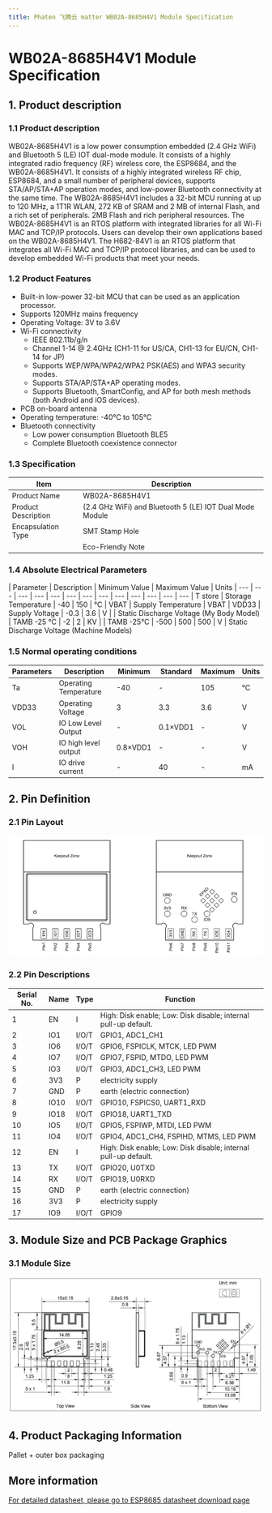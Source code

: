 ```yaml
---
title: Phaten 飞腾云 matter WB02A-8685H4V1 Module Specification
---
```


# WB02A-8685H4V1 Module Specification

## 1. Product description
### 1.1 Product description
 WB02A-8685H4V1 is a low power consumption embedded (2.4 GHz Wi­Fi) and Bluetooth 5 (LE) IOT dual-mode module. It consists of a highly integrated radio frequency (RF) wireless core, the ESP8684, and the WB02A-8685H4V1.
It consists of a highly integrated wireless RF chip, ESP8684, and a small number of peripheral devices, supports STA/AP/STA+AP operation modes, and low-power Bluetooth connectivity at the same time.
 The WB02A-8685H4V1 includes a 32-bit MCU running at up to 120 MHz, a 1T1R WLAN, 272 KB of SRAM and 2 MB of internal Flash, and a rich set of peripherals.
2MB Flash and rich peripheral resources.
 The WB02A-8685H4V1 is an RTOS platform with integrated libraries for all Wi-Fi MAC and TCP/IP protocols. Users can develop their own applications based on the WB02A-8685H4V1.
The H682-84V1 is an RTOS platform that integrates all Wi-Fi MAC and TCP/IP protocol libraries, and can be used to develop embedded Wi-Fi products that meet your needs.

### 1.2 Product Features

- Built-in low-power 32-bit MCU that can be used as an application processor.
- Supports 120MHz mains frequency
- Operating Voltage: 3V to 3.6V
- Wi-Fi connectivity
    - IEEE 802.11b/g/n
    - Channel 1-14 @ 2.4GHz (CH1-11 for US/CA, CH1-13 for EU/CN, CH1-14 for JP) 
    - Supports WEP/WPA/WPA2/WPA2 PSK(AES) and WPA3 security modes.
    - Supports STA/AP/STA+AP operating modes.
    - Supports Bluetooth, SmartConfig, and AP for both mesh methods (both Android and iOS devices).
- PCB on-board antenna
- Operating temperature: -40°C to 105°C
- Bluetooth connectivity
    - Low power consumption Bluetooth BLE5
    - Complete Bluetooth coexistence connector

### 1.3 Specification

| Item | Description |
| --- | --- |
| Product Name | WB02A-8685H4V1 |
| Product Description | (2.4 GHz Wi­Fi) and Bluetooth 5 (LE) IOT Dual Mode Module |
| Encapsulation Type | SMT Stamp Hole |
| | Eco-Friendly Note | All hardware components are fully compliant with EU RoHS |


### 1.4 Absolute Electrical Parameters

| Parameter | Description | Minimum Value | Maximum Value | Units | --- | --- | --- | --- | ---
| --- | --- | --- | --- | --- | --- | --- | ---
| T store | Storage Temperature | -40 | 150 | °C | VBAT | Supply Temperature | VBAT
| VDD33 | Supply Voltage | -0.3 | 3.6 | V |
| Static Discharge Voltage (My Body Model) | TAMB -25 °C | -2 | 2 | KV |
| TAMB -25°C | -500 | 500 | 500 | V | Static Discharge Voltage (Machine Models)


### 1.5 Normal operating conditions

| Parameters | Description | Minimum | Standard | Maximum | Units | 
| --- | --- | --- | --- | --- | --- |
| Ta | Operating Temperature | -40 | - | 105 | ℃ | VBAT | Operating Voltage | 3 | 3.3 | 3.6 | V |
| VDD33 | Operating Voltage | 3 | 3.3 | 3.6 | V |
| VOL | IO Low Level Output | - | 0.1×VDD1 | - | V |
| VOH | IO high level output | 0.8×VDD1 | - | - | V |
| I | IO drive current | - | 40 | - | mA |

<!-- ## 2、射频参数
### 2.1 Wi-Fi射频性能

Wi-Fi基本射频性能

| 产品特性 | 产品描述 |
| --- | --- |
| ⽆线标准 | IEEE 802.11 b/g/n |
| ⼯作频率 | 2.400 GHz ~ 2.4835 GHz (2.4 GHz ISM Band) |
| 调制⽅法 | DSSS,DBPSK, DQPSK, CCK and OFDM (BPSK/QPSK/16-QAM/ 64-QAM) |
| Wi-Fi通道 | Channel 1-14@2.4GHz(CH1-11 for US/CA, CH1-13 for EU/CN, CH1-14 for JP) |
| 天线类型 | PCB板载天线 |

Wi-Fi发射性能

| TX | 最⼩值 | 典型值 | 最⼤值模式 | 单位 |
| --- | --- | --- | --- | --- |
| 802.11b@1Mbps EVM≤-21dB | - | 21 | - | dBm |
| 802.11b@11Mbps EVM≤-21dB | - | 21 | - | dBm |
| 802.11g@54Mbps EVM≤-25dB | - | 19 | - | dBm |
| 802.11g@6Mbps EVM≤-5dB | - | 21 | - | dBm |
| 802.11n@HT20 MCS0 EVM≤-5dB | - | 20 | - | dBm |
| 频偏误差 | -12 | - | 12 | ppm |

Wi-F接收性能

| | RX | 典型值 | 单位 |
| --- | --- | --- |
| 802.11b@11Mbps PER≤10% | -90 | dBm |
| 802.11n@HT20 MCS7 PER≤10% | -74 | dBm |
| 802.11g@54Mbps PER≤10% | -77 | dBm |

### 2.2 蓝⽛技术指标

蓝⽛基本规格

| 产品特性 | 产品描述 |
|---------|---------|
| 蓝⽛规格 | BLE5    |
| ⼯作频率 | 2.402~2.480GHz |

蓝⽛发射性能

| TX | 最⼩值 | 典型值 | 最⼤值 | 单位 |
|----|-------|-------|-------|-----|
| 发射功率 | -24 | - | 21 | dBm |
| 连接速率 | - | 1 | - | Mbps |
| 连接速率 | - | 1 | - | Mbps |

蓝⽛接收性能

| RX | 典型值 | 单位 |
|----|--------|-----|
| 灵敏度 @ PER≤1% | ≤-85 | dBm | -->

<!-- ## 3、天线信息
### 3.1 天线类型

PCB板载天线

### 3.2 天线设计注意事项
 当Wi-Fi模组上使⽤PCB 板载天线时，为确保Wi-Fi 性能的最优化，建议模组天线部分和其他⾦属件距
离⾄少在15mm 以上。⽤⼾PCB 板在天线区域勿⾛线甚⾄覆铜，以免影响天线性能。

![](/assets/images/matter/板载天线.png) -->

## 2. Pin Definition
### 2.1 Pin Layout

![](/assets/images/matter/8684-03管脚.png)

### 2.2 Pin Descriptions

| Serial No. | Name | Type | Function |
| ---- | ---- | ---- | ---- |
| 1 | EN | I | High: Disk enable; Low: Disk disable; internal pull-up default. |
| 2 | IO1 | I/O/T | GPIO1, ADC1_CH1 |
| 3 | IO6 | I/O/T | GPIO6, FSPICLK, MTCK, LED PWM |
| 4 | IO7 | I/O/T | GPIO7, FSPID, MTDO, LED PWM |
| 5 | IO3 | I/O/T | GPIO3, ADC1_CH3, LED PWM |
| 6 | 3V3 | P | electricity supply |
| 7 | GND | P | earth (electric connection) |
| 8 | IO10 | I/O/T | GPIO10, FSPICS0, UART1_RXD |
| 9 | IO18 | I/O/T | GPIO18, UART1_TXD |
| 10 | IO5 | I/O/T | GPIO5, FSPIWP, MTDI, LED PWM |
| 11 | IO4 | I/O/T | GPIO4, ADC1_CH4, FSPIHD, MTMS, LED PWM |
| 12 | EN | I | High: Disk enable; Low: Disk disable; internal pull-up default. |
| 13 | TX | I/O/T | GPIO20, U0TXD |
| 14 | RX | I/O/T | GPIO19, U0RXD |
| 15 | GND | P | earth (electric connection) |
| 16 | 3V3 | P | electricity supply |
| 17 | IO9 | I/O/T | GPIO9 |

## 3. Module Size and PCB Package Graphics
### 3.1 Module Size

![](/assets/images/matter/8684-03尺寸.png)

## 4. Product Packaging Information

Pallet + outer box packaging

## More information

[For detailed datasheet, please go to ESP8685 datasheet download page](../../download/8720df/8720df_datasheet.md#esp8685)